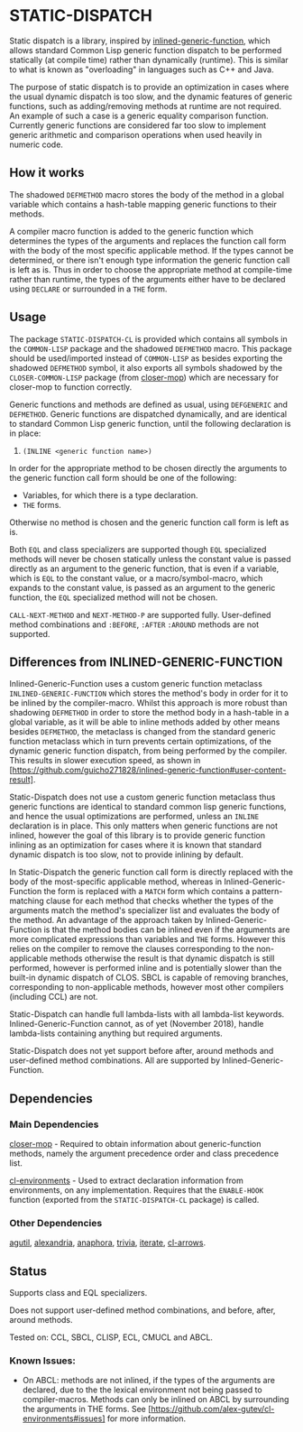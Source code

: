 # STATIC-DISPATCH

Static dispatch is a library, inspired by
[inlined-generic-function](https://github.com/guicho271828/inlined-generic-function),
which allows standard Common Lisp generic function dispatch to be
performed statically (at compile time) rather than dynamically
(runtime). This is similar to what is known as "overloading" in
languages such as C++ and Java.

The purpose of static dispatch is to provide an optimization in cases
where the usual dynamic dispatch is too slow, and the dynamic features
of generic functions, such as adding/removing methods at runtime are
not required. An example of such a case is a generic equality
comparison function. Currently generic functions are considered far
too slow to implement generic arithmetic and comparison operations
when used heavily in numeric code.

## How it works

The shadowed `DEFMETHOD` macro stores the body of the method in a
global variable which contains a hash-table mapping generic functions
to their methods.

A compiler macro function is added to the generic function which
determines the types of the arguments and replaces the function call
form with the body of the most specific applicable method. If the
types cannot be determined, or there isn't enough type information the
generic function call is left as is. Thus in order to choose the
appropriate method at compile-time rather than runtime, the types of
the arguments either have to be declared using `DECLARE` or surrounded
in a `THE` form.


## Usage

The package `STATIC-DISPATCH-CL` is provided which contains all
symbols in the `COMMON-LISP` package and the shadowed `DEFMETHOD`
macro. This package should be used/imported instead of `COMMON-LISP`
as besides exporting the shadowed `DEFMETHOD` symbol, it also exports
all symbols shadowed by the `CLOSER-COMMON-LISP` package (from
[closer-mop](https://github.com/pcostanza/closer-mop)) which are
necessary for closer-mop to function correctly.

Generic functions and methods are defined as usual, using `DEFGENERIC`
and `DEFMETHOD`. Generic functions are dispatched dynamically, and are
identical to standard Common Lisp generic function, until the
following declaration is in place:

   1. `(INLINE <generic function name>)`

In order for the appropriate method to be chosen directly the
arguments to the generic function call form should be one of the
following:

   + Variables, for which there is a type declaration.
   + `THE` forms.

Otherwise no method is chosen and the generic function call form is
left as is.

Both `EQL` and class specializers are supported though `EQL`
specialized methods will never be chosen statically unless the
constant value is passed directly as an argument to the generic
function, that is even if a variable, which is `EQL` to the constant
value, or a macro/symbol-macro, which expands to the constant value,
is passed as an argument to the generic function, the `EQL`
specialized method will not be chosen.

`CALL-NEXT-METHOD` and `NEXT-METHOD-P` are supported
fully. User-defined method combinations and `:BEFORE`, `:AFTER`
`:AROUND` methods are not supported.


## Differences from INLINED-GENERIC-FUNCTION

Inlined-Generic-Function uses a custom generic function metaclass
`INLINED-GENERIC-FUNCTION` which stores the method's body in order for
it to be inlined by the compiler-macro. Whilst this approach is more
robust than shadowing `DEFMETHOD` in order to store the method body in
a hash-table in a global variable, as it will be able to inline
methods added by other means besides `DEFMETHOD`, the metaclass is
changed from the standard generic function metaclass which in turn
prevents certain optimizations, of the dynamic generic function
dispatch, from being performed by the compiler. This results in slower
execution speed, as shown in
[https://github.com/guicho271828/inlined-generic-function#user-content-result].

Static-Dispatch does not use a custom generic function metaclass thus
generic functions are identical to standard common lisp generic
functions, and hence the usual optimizations are performed, unless an
`INLINE` declaration is in place. This only matters when generic
functions are not inlined, however the goal of this library is to
provide generic function inlining as an optimization for cases where
it is known that standard dynamic dispatch is too slow, not to provide
inlining by default.

In Static-Dispatch the generic function call form is directly replaced
with the body of the most-specific applicable method, whereas in
Inlined-Generic-Function the form is replaced with a `MATCH` form
which contains a pattern-matching clause for each method that checks
whether the types of the arguments match the method's specializer list
and evaluates the body of the method. An advantage of the approach
taken by Inlined-Generic-Function is that the method bodies can be
inlined even if the arguments are more complicated expressions than
variables and `THE` forms. However this relies on the compiler to
remove the clauses corresponding to the non-applicable methods
otherwise the result is that dynamic dispatch is still performed,
however is performed inline and is potentially slower than the
built-in dynamic dispatch of CLOS. SBCL is capable of removing
branches, corresponding to non-applicable methods, however most other
compilers (including CCL) are not.

Static-Dispatch can handle full lambda-lists with all lambda-list
keywords. Inlined-Generic-Function cannot, as of yet (November 2018),
handle lambda-lists containing anything but required arguments.

Static-Dispatch does not yet support before after, around methods and
user-defined method combinations. All are supported by
Inlined-Generic-Function.

## Dependencies

### Main Dependencies

[closer-mop](https://github.com/pcostanza/closer-mop) - Required to
obtain information about generic-function methods, namely the argument
precedence order and class precedence list.

[cl-environments](https://github.com/alex-gutev/cl-environments) -
Used to extract declaration information from environments, on any
implementation. Requires that the `ENABLE-HOOK` function (exported
from the `STATIC-DISPATCH-CL` package) is called.


### Other Dependencies

[agutil](https://github.com/alex-gutev/agutil),
[alexandria](https://gitlab.common-lisp.net/alexandria/alexandria),
[anaphora](https://github.com/tokenrove/anaphora),
[trivia](https://github.com/guicho271828/trivia),
[iterate](https://gitlab.common-lisp.net/iterate/iterate),
[cl-arrows](https://github.com/nightfly19/cl-arrows).


## Status

Supports class and EQL specializers.

Does not support user-defined method combinations, and before, after,
around methods.

Tested on: CCL, SBCL, CLISP, ECL, CMUCL and ABCL.

### Known Issues:

 * On ABCL: methods are not inlined, if the types of the arguments are
   declared, due to the the lexical environment not being passed to
   compiler-macros. Methods can only be inlined on ABCL by surrounding
   the arguments in THE forms. See
   [https://github.com/alex-gutev/cl-environments#issues] for more
   information.

